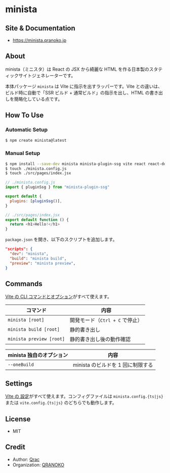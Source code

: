 # minista

## Site & Documentation

- https://minista.qranoko.jp

## About

minista（ミニスタ）は React の JSX から綺麗な HTML を作る日本製のスタティックサイトジェネレーターです。

本体パッケージ `minista` は Vite に指示を出すラッパーです。Vite との違いは、ビルド時に自動で「SSR ビルド + 通常ビルド」の指示を出し、HTML の書き出しを簡略化している点です。

## How To Use

### Automatic Setup

```sh
$ npm create minista@latest
```

### Manual Setup

```sh
$ npm install --save-dev minista minista-plugin-ssg vite react react-dom
$ touch ./minista.config.js
$ touch ./src/pages/index.jsx
```

```js
// ./minista.config.js
import { pluginSsg } from "minista-plugin-ssg"

export default {
  plugins: [pluginSsg()],
}
```

```js
// ./src/pages/index.jsx
export default function () {
  return <h1>Hello!</h1>
}
```

`package.json` を開き、以下のスクリプトを追加します。

```json
"scripts": {
  "dev": "minista",
  "build": "minista build",
  "preview": "minista preview",
}
```

## Commands

[Vite の CLI コマンドとオプション](https://ja.vitejs.dev/guide/cli.html)がすべて使えます。

| コマンド                 | 内容                            |
| ------------------------ | ------------------------------- |
| `minista [root]`         | 開発モード（`Ctrl + C` で停止） |
| `minista build [root]`   | 静的書き出し                    |
| `minista preview [root]` | 静的書き出し後の動作確認        |

| minista 独自のオプション | 内容                              |
| ------------------------ | --------------------------------- |
| `--oneBuild`             | minista のビルドを 1 回に制限する |

## Settings

[Vite の 設定](https://ja.vitejs.dev/config/)がすべて使えます。コンフィグファイルは `minista.config.{ts|js}` または `vite.config.{ts|js}` のどちらでも動作します。

## License

- MIT

## Credit

- Author: [Qrac](https://qrac.jp)
- Organization: [QRANOKO](https://qranoko.jp)
